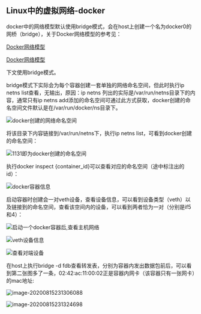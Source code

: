 ## Linux中的虚拟网络-docker

docker中的网络模型默认使用bridge模式，会在host上创建一个名为docker0的网桥（bridge），关于Docker网络模型的参考见：

[Docker网络模型](https://zhuanlan.zhihu.com/p/98788162)

[Docker网络模型](https://www.jianshu.com/p/a14ebdc37386)

下文使用bridge模式。

bridge模式下实际会为每个容器创建一套单独的网络命名空间，但此时执行ip netns list查看，无输出，原因：ip netns 列出的实际是/var/run/netns目录下的内容，通常只有ip netns add添加的命名空间可通过此方式获取，docker创建的命名空间文件默认是在/var/run/docker/ns目录下。

![docker创建的网络命名空间](C:\Users\pc\AppData\Roaming\Typora\typora-user-images\image-20200815223551424.png)

将该目录下内容链接到/var/run/netns下，执行ip netns list，可看到docker创建的命名空间：

![1131即为docker创建的命名空间](C:\Users\pc\AppData\Roaming\Typora\typora-user-images\image-20200815223850909.png)

执行docker inspect {container_id}可以查看对应的命名空间（途中标注出的id）：

![docker容器信息](C:\Users\pc\AppData\Roaming\Typora\typora-user-images\image-20200815224119441.png)



启动容器时创建会一对veth设备，查看设备信息，可以看到设备类型（veth）以及链接到的命名空间，查看该空间内的设备，可以看到两者恰为一对（分别是if5和4）：

![启动一个docker容器后,查看主机网络](C:\Users\pc\AppData\Roaming\Typora\typora-user-images\image-20200815223159817.png)

![veth设备信息](C:\Users\pc\AppData\Roaming\Typora\typora-user-images\image-20200815224840735.png)

![查看对端设备](C:\Users\pc\AppData\Roaming\Typora\typora-user-images\image-20200815224951136.png)

在host上执行bridge -d fdb查看转发表，分别为容器内发出数据包前后，可以看到第二张图多了一条，02:42:ac:11:00:02正是容器内网卡（该容器只有一张网卡）的mac地址:

![image-20200815231306088](C:\Users\pc\AppData\Roaming\Typora\typora-user-images\image-20200815231306088.png)

![image-20200815231324698](C:\Users\pc\AppData\Roaming\Typora\typora-user-images\image-20200815231324698.png)